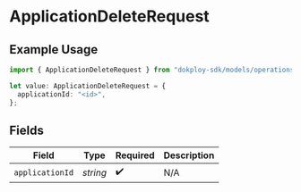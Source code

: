 # ApplicationDeleteRequest

## Example Usage

```typescript
import { ApplicationDeleteRequest } from "dokploy-sdk/models/operations";

let value: ApplicationDeleteRequest = {
  applicationId: "<id>",
};
```

## Fields

| Field              | Type               | Required           | Description        |
| ------------------ | ------------------ | ------------------ | ------------------ |
| `applicationId`    | *string*           | :heavy_check_mark: | N/A                |